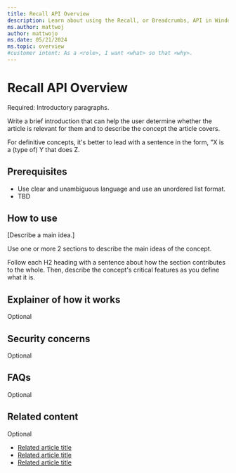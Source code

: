 ```yaml
---
title: Recall API Overview
description: Learn about using the Recall, or Breadcrumbs, API in Windows.
ms.author: mattwoj
author: mattwojo
ms.date: 05/21/2024
ms.topic: overview
#customer intent: As a <role>, I want <what> so that <why>.
---
```


# Recall API Overview

Required: Introductory paragraphs.

Write a brief introduction that can help the user determine whether the article is relevant for them and to describe the concept the article covers.

For definitive concepts, it's better to lead with a sentence in the form, "X is a (type of) Y that does Z.

## Prerequisites

- Use clear and unambiguous language and use an unordered list format.
- TBD

## How to use

[Describe a main idea.]

Use one or more 2 sections to describe the main ideas of the concept.

Follow each H2 heading with a sentence about how the section contributes to the whole. Then, describe the concept's critical features as you define what it is.

## Explainer of how it works

Optional

## Security concerns

Optional

## FAQs

Optional

## Related content

Optional

- [Related article title](link.md)
- [Related article title](link.md)
- [Related article title](link.md)
